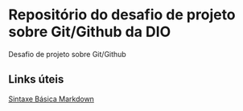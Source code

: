 # Repositório do desafio de projeto sobre Git/Github da DIO
Desafio de projeto sobre Git/Github

## Links úteis
[Sintaxe Básica Markdown](https://www.markdownguide.org/basic-syntax/)
